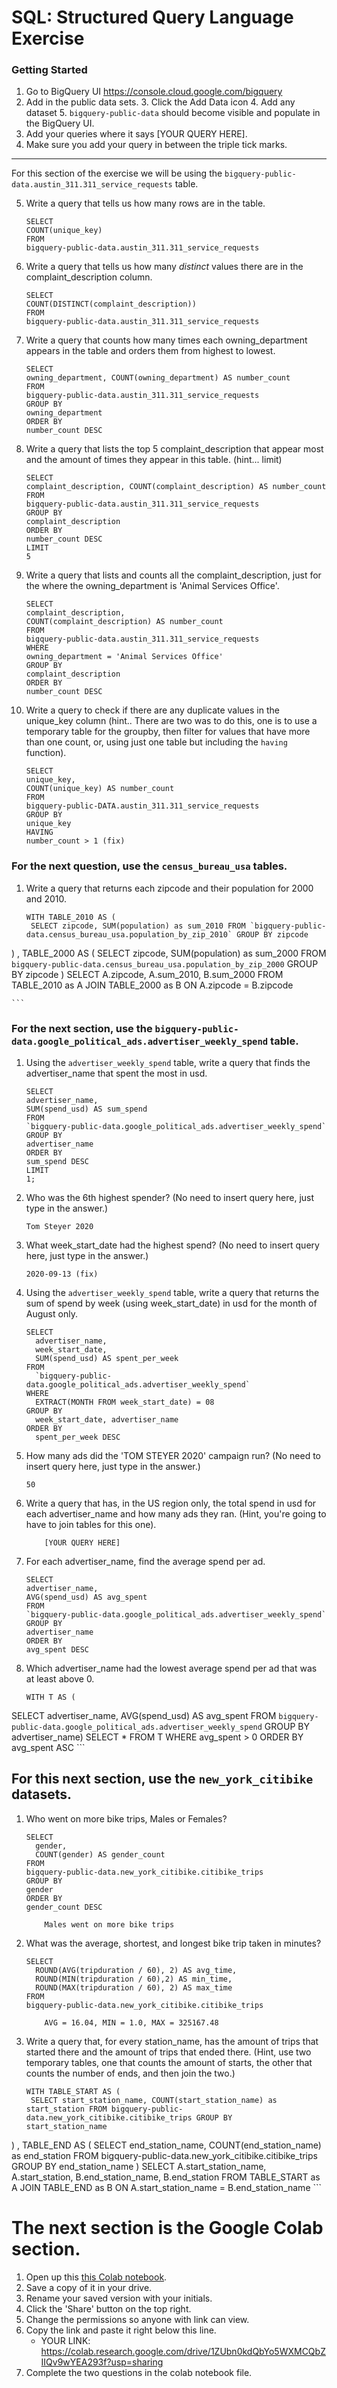 
# SQL:  Structured Query Language  Exercise

### Getting Started
1. Go to BigQuery UI https://console.cloud.google.com/bigquery
2. Add in the public data sets.
	3. Click the Add Data icon
	4. Add any dataset
	5. `bigquery-public-data` should become visible and populate in the BigQuery UI.
3. Add your queries where it says [YOUR QUERY HERE].
4. Make sure you add your query in between the triple tick marks.
---

For this section of the exercise we will be using the `bigquery-public-data.austin_311.311_service_requests`  table.

5. Write a query that tells us how many rows are in the table.
	```
	SELECT
  	COUNT(unique_key)
	FROM
  	bigquery-public-data.austin_311.311_service_requests
	```

7. Write a query that tells us how many _distinct_ values there are in the complaint_description column.
	```
	SELECT
  	COUNT(DISTINCT(complaint_description))
	FROM
  	bigquery-public-data.austin_311.311_service_requests

	```

8. Write a query that counts how many times each owning_department appears in the table and orders them from highest to lowest.
	```
	SELECT
  	owning_department, COUNT(owning_department) AS number_count
	FROM
  	bigquery-public-data.austin_311.311_service_requests
	GROUP BY
  	owning_department
	ORDER BY
  	number_count DESC
	```

9. Write a query that lists the top 5 complaint_description that appear most and the amount of times they appear in this table. (hint... limit)
	```
	SELECT
  	complaint_description, COUNT(complaint_description) AS number_count
	FROM
  	bigquery-public-data.austin_311.311_service_requests
	GROUP BY
  	complaint_description
	ORDER BY
  	number_count DESC
	LIMIT
  	5
	  ```
10. Write a query that lists and counts all the complaint_description, just for the where the owning_department is 'Animal Services Office'.
	```
	SELECT
  	complaint_description,
  	COUNT(complaint_description) AS number_count
	FROM
  	bigquery-public-data.austin_311.311_service_requests
	WHERE
  	owning_department = 'Animal Services Office'
	GROUP BY
  	complaint_description
	ORDER BY
  	number_count DESC

	```

11. Write a query to check if there are any duplicate values in the unique_key column (hint.. There are two was to do this, one is to use a temporary table for the groupby, then filter for values that have more than one count, or, using just one table but including the  `having` function).
	```
	SELECT
  	unique_key,
  	COUNT(unique_key) AS number_count
	FROM
  	bigquery-public-DATA.austin_311.311_service_requests
	GROUP BY
  	unique_key
	HAVING
  	number_count > 1 (fix)

	```

### For the next question, use the `census_bureau_usa` tables.

1. Write a query that returns each zipcode and their population for 2000 and 2010.
	```
	WITH TABLE_2010 AS (
     SELECT zipcode, SUM(population) as sum_2010 FROM `bigquery-public-data.census_bureau_usa.population_by_zip_2010` GROUP BY zipcode
 )
 , TABLE_2000 AS (
     SELECT zipcode, SUM(population) as sum_2000  FROM `bigquery-public-data.census_bureau_usa.population_by_zip_2000` GROUP BY zipcode
 )
 SELECT A.zipcode, A.sum_2010, B.sum_2000 FROM TABLE_2010 as A JOIN TABLE_2000 as B ON A.zipcode = B.zipcode

	```

### For the next section, use the  `bigquery-public-data.google_political_ads.advertiser_weekly_spend` table.
1. Using the `advertiser_weekly_spend` table, write a query that finds the advertiser_name that spent the most in usd.
	```
	SELECT
  	advertiser_name,
  	SUM(spend_usd) AS sum_spend
	FROM
  	`bigquery-public-data.google_political_ads.advertiser_weekly_spend`
	GROUP BY
  	advertiser_name
	ORDER BY
  	sum_spend DESC
	LIMIT
  	1;

	```
2. Who was the 6th highest spender? (No need to insert query here, just type in the answer.)
	```
	Tom Steyer 2020

	```

3. What week_start_date had the highest spend? (No need to insert query here, just type in the answer.)
	```
	2020-09-13 (fix)

	```

4. Using the `advertiser_weekly_spend` table, write a query that returns the sum of spend by week (using week_start_date) in usd for the month of August only.
	```
	SELECT
	  advertiser_name,
	  week_start_date,
	  SUM(spend_usd) AS spent_per_week
	FROM
	  `bigquery-public-data.google_political_ads.advertiser_weekly_spend`
	WHERE
	  EXTRACT(MONTH FROM week_start_date) = 08
	GROUP BY
	  week_start_date, advertiser_name
	ORDER BY
	  spent_per_week DESC

	```
6.  How many ads did the 'TOM STEYER 2020' campaign run? (No need to insert query here, just type in the answer.)
	```
	50
	```
7. Write a query that has, in the US region only, the total spend in usd for each advertiser_name and how many ads they ran. (Hint, you're going to have to join tables for this one).
	```
		[YOUR QUERY HERE]
	```
8. For each advertiser_name, find the average spend per ad.
	```
	SELECT
  	advertiser_name,
  	AVG(spend_usd) AS avg_spent
	FROM
  	`bigquery-public-data.google_political_ads.advertiser_weekly_spend`
	GROUP BY
  	advertiser_name
	ORDER BY
  	avg_spent DESC
	```
10. Which advertiser_name had the lowest average spend per ad that was at least above 0.
	```
	WITH T AS (
  SELECT
    advertiser_name,
    AVG(spend_usd) AS avg_spent
  FROM
    `bigquery-public-data.google_political_ads.advertiser_weekly_spend`
  GROUP BY
    advertiser_name)
SELECT
  *
FROM
  T
WHERE
  avg_spent > 0
ORDER BY
  avg_spent ASC
	```
## For this next section, use the `new_york_citibike` datasets.

1. Who went on more bike trips, Males or Females?
	```
	SELECT
	  gender,
	  COUNT(gender) AS gender_count
	FROM
  	bigquery-public-data.new_york_citibike.citibike_trips
	GROUP BY
  	gender
	ORDER BY
  	gender_count DESC

		Males went on more bike trips
	```
2. What was the average, shortest, and longest bike trip taken in minutes?
	```
	SELECT
	  ROUND(AVG(tripduration / 60), 2) AS avg_time,
	  ROUND(MIN(tripduration / 60),2) AS min_time,
	  ROUND(MAX(tripduration / 60), 2) AS max_time
	FROM
  	bigquery-public-data.new_york_citibike.citibike_trips

		AVG = 16.04, MIN = 1.0, MAX = 325167.48
	```

3. Write a query that, for every station_name, has the amount of trips that started there and the amount of trips that ended there. (Hint, use two temporary tables, one that counts the amount of starts, the other that counts the number of ends, and then join the two.)
	```
	WITH TABLE_START AS (
     SELECT start_station_name, COUNT(start_station_name) as start_station FROM bigquery-public-data.new_york_citibike.citibike_trips GROUP BY                           start_station_name
 )
 , TABLE_END AS (
     SELECT end_station_name, COUNT(end_station_name) as end_station  FROM bigquery-public-data.new_york_citibike.citibike_trips GROUP BY end_station_name
 )
 SELECT A.start_station_name, A.start_station, B.end_station_name, B.end_station FROM TABLE_START as A JOIN TABLE_END as B ON A.start_station_name = B.end_station_name
	```
# The next section is the Google Colab section.  
1. Open up this [this Colab notebook](https://colab.research.google.com/drive/1kHdTtuHTPEaMH32GotVum41YVdeyzQ74?usp=sharing).
2. Save a copy of it in your drive.
3. Rename your saved version with your initials.
4. Click the 'Share' button on the top right.  
5. Change the permissions so anyone with link can view.
6. Copy the link and paste it right below this line.
	* YOUR LINK:  https://colab.research.google.com/drive/1ZUbn0kdQbYo5WXMCQbZIIQv9wYEA293f?usp=sharing
9. Complete the two questions in the colab notebook file.
